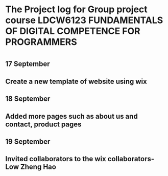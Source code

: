 <h1>The Project log for Group project course LDCW6123 FUNDAMENTALS OF DIGITAL COMPETENCE FOR PROGRAMMERS <h1>
<h2>17 September<h2>
<p>Create a new template of website using wix<p>
<h2>18 September<h2>
<p>Added more pages such as about us and contact, product pages<p>
<h2>19 September<h2>
<p>Invited collaborators to the wix collaborators- Low Zheng Hao<p>